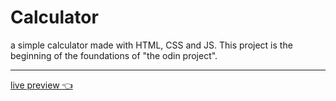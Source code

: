 # Calculator
a simple calculator made with HTML, CSS and JS. This project is the beginning of the foundations of "the odin project".

---
[live preview :point_left:](https://valkyries12.github.io/calculator/)
